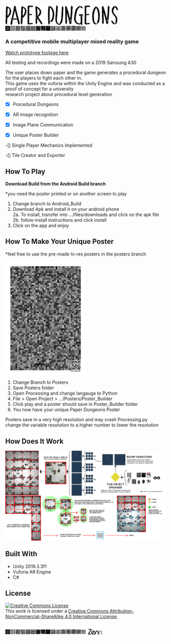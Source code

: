 <img src="https://github.com/Something-relevant/paper-dungeons/blob/master/Images/LogoType2.png" alt="alt text" align="center" width="70%" height="70%">

<img src="https://github.com/Something-relevant/paper-dungeons/blob/master/Images/Asset%2043LineBreak01.png" alt="alt text" align="center" width="50%" height="50%">

### A competitive mobile multiplayer mixed reality game

<a rel="video" href="https://youtu.be/21Mcv413tt8">Watch prototype footage here</a></br>

All testing and recordings were made on a 2019 Samsung A30</br>

The user places down paper and the game generates a procedural dungeon for the players to fight each other in.</br>
This game uses the vuforia within the Unity Engine and was conducted as a proof of concept for a university </br>
research project about procedural level generation


-[x] Procedural Dungeons

-[x] AR image recognition

-[x] Image Plane Communication

-[x] Unique Poster Builder

-[] Single Player Mechanics Implemented

-[] Tile Creator and Exporter


## How To Play
**Download Build from the Android Build branch**

*you need the poster printed or on another screen to play</br>

1. Change branch to Android_Build</br>
2. Download Apk and install it on your android phone</br>
  2a. To install, transfer into .../files/downloads and click on the apk file</br>
  2b. follow install instructions and click install</br>
3. Click on the app and enjoy</br>


## How To Make Your Unique Poster

*feel free to use the pre-made hi-res posters in the posters branch

<img src="https://github.com/Something-relevant/paper-dungeons/blob/master/Images/PosterLowRes.png" alt="How It Works01" align="center" width="50%" height="50%">

1. Change Branch to Posters
2. Save Posters folder
3. Open Processing and change langauge to Python
4. File > Open Project > .../Posters/Poster_Builder 
5. Click play and a poster should save in Poster_Builder folder
6. You now have your unique Paper Dungeons Poster

Posters save in a very high resolution and may crash Processing.py </br>
change the variable resolution to a higher number to lower the resolution


## How Does It Work

<img src="https://github.com/Something-relevant/paper-dungeons/blob/master/Images/HowItWorks01.png" alt="How It Works01" align="center" width="110%" height="110%">

<img src="https://github.com/Something-relevant/paper-dungeons/blob/master/Images/HowItWorks02.png" alt="How It Works01" align="center" width="100%" height="100%">



## Built With

* Unity 2019.3.3f1
* Vuforia AR Engine
* C#


## License

<a rel="license" href="http://creativecommons.org/licenses/by-nc-sa/4.0/"><img alt="Creative Commons License" style="border-width:0" src="https://i.creativecommons.org/l/by-nc-sa/4.0/88x31.png" /></a><br />This work is licensed under a <a rel="license" href="http://creativecommons.org/licenses/by-nc-sa/4.0/">Creative Commons Attribution-NonCommercial-ShareAlike 4.0 International License</a>.

<img src="https://github.com/Something-relevant/paper-dungeons/blob/master/Images/Asset%2043LineBreak01.png" alt="alt text" align="center" width="50%" height="50%">

<img src="https://github.com/Something-relevant/paper-dungeons/blob/master/Images/Asset%203%404x.png" alt="Zenn" align="center" width="10%" height="10%">
